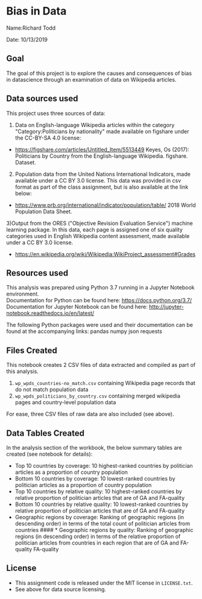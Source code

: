 # Bias in Data

Name:Richard Todd

Date: 10/13/2019

## Goal
The goal of this project is to explore the causes and consequences of bias in datascience through an examination of data on Wikipedia articles. 

## Data sources used
This project uses three sources of data:

1) Data on English-language Wikipedia articles within the category "Category:Politicians by nationality" made available on figshare under the CC-BY-SA 4.0 license:
- https://figshare.com/articles/Untitled_Item/5513449 Keyes, Os (2017): Politicians by Country from the English-language Wikipedia. figshare. Dataset. 

2) Population data from the United Nations International Indicators, made available under a CC BY 3.0 license. This data was provided in csv format as part of the class assignment, but is also available at the link below:

- https://www.prb.org/international/indicator/population/table/ 2018 World Population Data Sheet.

3)Output from the ORES ("Objective Revision Evaluation Service") machine learning package. In this data, each page is assigned one of six quality categories used in English Wikipedia content assessment, made available under a CC BY 3.0 license.

- https://en.wikipedia.org/wiki/Wikipedia:WikiProject_assessment#Grades

## Resources used
This analysis was prepared using Python 3.7 running in a Jupyter Notebook environment.  
Documentation for Python can be found here: https://docs.python.org/3.7/  
Documentation for Jupyter Notebook can be found here: http://jupyter-notebook.readthedocs.io/en/latest/  

The following Python packages were used and their documentation can be found at the accompanying links:
pandas
numpy
json
requests

## Files Created
This notebook creates 2 CSV files of data extracted and compiled as part of this analysis.
1) `wp_wpds_countries-no_match.csv` containing Wikipedia page records that do not match population data
2) `wp_wpds_politicians_by_country.csv` containing merged wikipedia pages and country-level population data

For ease, three CSV files of raw data are also included (see above).

## Data Tables Created
In the analysis section of the workbook, the below summary tables are created (see notebook for details):

* Top 10 countries by coverage: 10 highest-ranked countries by politician articles as a proportion of country population
* Bottom 10 countries by coverage: 10 lowest-ranked countries by politician articles as a proportion of country population
* Top 10 countries by relative quality: 10 highest-ranked countries by relative proportion of politician articles that are of GA and FA-quality
* Bottom 10 countries by relative quality: 10 lowest-ranked countries by relative proportion of politician articles that are of GA and FA-quality
* Geographic regions by coverage: Ranking of geographic regions (in descending order) in terms of the total count of politician articles from countries #### * Geographic regions by quality: Ranking of geographic regions (in descending order) in terms of the relative proportion of politician articles from countries in each region that are of GA and FA-quality FA-quality

## License

- This assignment code is released under the MIT license in `LICENSE.txt`.
- See above for data source licensing.
